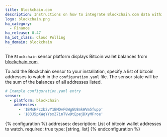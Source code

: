 ```yaml
---
title: Blockchain.com
description: Instructions on how to integrate Blockchain.com data within Home Assistant.
logo: blockchain.png
ha_category:
  - Finance
ha_release: 0.47
ha_iot_class: Cloud Polling
ha_domain: blockchain
---
```


The `Blockchain` sensor platform displays Bitcoin wallet balances from [blockchain.com](https://blockchain.com).

To add the Blockchain sensor to your installation, specify a list of bitcoin addresses to watch in the `configuration.yaml` file. The sensor state will be the sum of the balances of all addresses listed.

```yaml
# Example configuration.yaml entry
sensor:
  - platform: blockchain
    addresses:
      - '1BMsHFczb2vY1BMDvFGWgGU8mkWVm5fupp'
      - '183J5pXWqYYsxZ7inTVw9tEpejDXyMFroe'
```

{% configuration %}
addresses:
  description: List of bitcoin wallet addresses to watch.
  required: true
  type: [string, list]
{% endconfiguration %}

